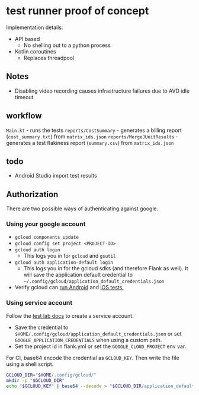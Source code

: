 # test runner proof of concept

Implementation details:

- API based
  - No shelling out to a python process
- Kotlin coroutines
  - Replaces threadpool

## Notes

- Disabling video recording causes infrastructure failures due to AVD idle timeout

## workflow

`Main.kt` - runs the tests
`reports/CostSummary` - generates a billing report (`cost_summary.txt`) from `matrix_ids.json`
`reports/MergeJUnitResults` - generates a test flakiness report (`summary.csv`) from `matrix_ids.json`

## todo

- Android Studio import test results

## Authorization

There are two possible ways of authenticating against google.

### Using your google account

- `gcloud components update`
- `gcloud config set project <PROJECT-ID>`
- `gcloud auth login`
    - This logs you in for `gcloud` and `gsutil`
- `gcloud auth application-default login`
    - This logs you in for the gcloud sdks (and therefore Flank as well). It will save the application default
      credential to `~/.config/gcloud/application_default_credentials.json`
- Verify gcloud can [run Android](https://firebase.google.com/docs/test-lab/android/continuous) and [iOS tests.](https://firebase.google.com/docs/test-lab/ios/command-line)

### Using service account

Follow the [test lab docs](https://firebase.google.com/docs/test-lab/android/continuous) to create a service account.
- Save the credential to `$HOME/.config/gcloud/application_default_credentials.json` or set `GOOGLE_APPLICATION_CREDENTIALS` when using a custom path.
- Set the project id in flank.yml or set the `GOOGLE_CLOUD_PROJECT` env var.

For CI, base64 encode the credential as `GCLOUD_KEY`. Then write the file using a shell script.

```bash
GCLOUD_DIR="$HOME/.config/gcloud/"
mkdir -p "$GCLOUD_DIR"
echo "$GCLOUD_KEY" | base64 --decode > "$GCLOUD_DIR/application_default_credentials.json"
```
